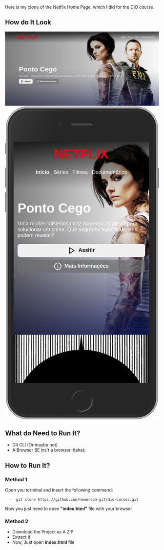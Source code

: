 Here is my clone of the Netflix Home Page, which I did for the DIO course.

## How do It Look

![Netflix Home Page Clone Preview](./.github/screen.jpg)
![Netflix Home Page Clone Preview mobile](./.github/screen_mobile.png)

## What do Need to Run It?

- Git CLI (Or maybe not)
- A Browser (IE ins't a browser, haha);

## How to Run It?

### Method 1

Open you terminal and insert the following command:

```
  -  git clone https://github.com/hemerson-git/dio-cursos.git
```

Now you just need to open **"index.html"** file with your browser

### Method 2


- Download the Project as A ZIP
- Extract It
- Now, Just open **index.html** file
